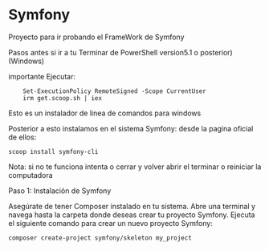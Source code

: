 # Symfony   

Proyecto para ir probando el FrameWork de Symfony   



Pasos antes si ir a tu Terminar de PowerShell version5.1 o posterior) (Windows)

importante Ejecutar: 

        Set-ExecutionPolicy RemoteSigned -Scope CurrentUser 
        irm get.scoop.sh | iex

Esto es un instalador de linea de comandos para windows


Posterior a esto instalamos en el sistema Symfony:
 desde la pagina oficial de ellos: 

    scoop install symfony-cli

Nota: si no te funciona intenta o cerrar y volver abrir el terminar o reiniciar la computadora



Paso 1: Instalación de Symfony

Asegúrate de tener Composer instalado en tu sistema.
Abre una terminal y navega hasta la carpeta donde deseas crear tu proyecto Symfony.
Ejecuta el siguiente comando para crear un nuevo proyecto Symfony:

    composer create-project symfony/skeleton my_project
